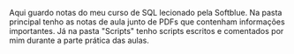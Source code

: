 Aqui guardo notas do meu curso de SQL lecionado pela Softblue. Na pasta principal tenho as notas de aula junto de PDFs que contenham informações importantes.
Já na pasta "Scripts" tenho scripts escritos e comentados por mim durante a parte prática das aulas.
